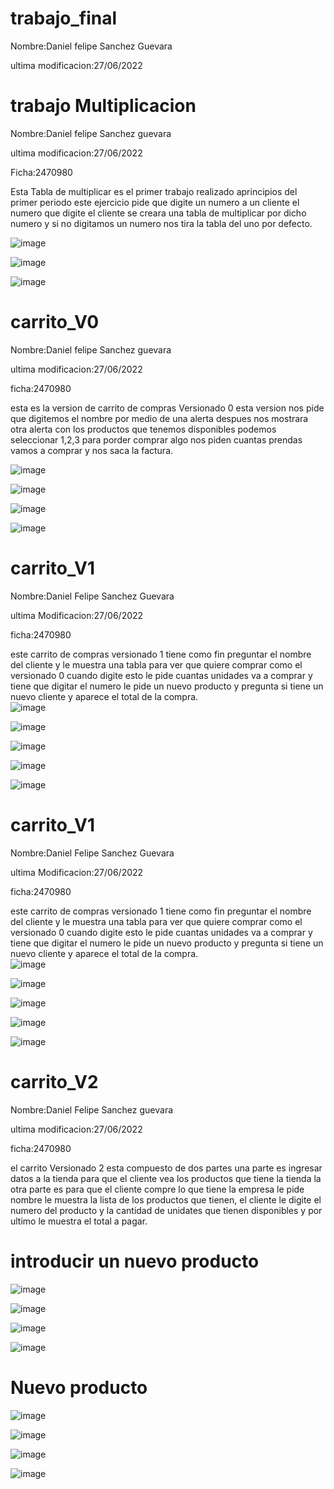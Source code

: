 # trabajo_final
 
 Nombre:Daniel felipe Sanchez Guevara 
 
 ultima modificacion:27/06/2022
 
 # trabajo Multiplicacion
  
Nombre:Daniel felipe Sanchez guevara 

ultima modificacion:27/06/2022

Ficha:2470980

Esta Tabla de multiplicar es el primer trabajo realizado aprincipios del primer periodo este ejercicio pide que digite un numero a un cliente el numero que digite el cliente se creara una tabla de multiplicar por dicho numero y si no digitamos un numero nos tira la tabla del uno por defecto.

![image](https://user-images.githubusercontent.com/101757213/176044642-24cd7ab2-3b83-4f78-8a81-bc67052fb37a.png)

![image](https://user-images.githubusercontent.com/101757213/176044734-30467f95-40f3-4a1f-bffb-ea8426da2bad.png)

![image](https://user-images.githubusercontent.com/101757213/176044764-1ad1be01-266d-4e5c-8784-540f80507de7.png)


# carrito_V0

Nombre:Daniel felipe Sanchez guevara 

ultima modificacion:27/06/2022

ficha:2470980

esta es la version de carrito de compras Versionado 0 esta version nos pide que digitemos el nombre por medio de una alerta despues nos mostrara otra alerta con los productos que tenemos disponibles podemos seleccionar 1,2,3 para porder comprar algo nos piden cuantas prendas vamos a comprar y nos saca la factura.

![image](https://user-images.githubusercontent.com/101757213/176046873-3aca3e91-f147-4741-a324-e404f687ab0e.png)

![image](https://user-images.githubusercontent.com/101757213/176046910-a183588d-11e6-4a31-b9dc-878cce0e8184.png)

![image](https://user-images.githubusercontent.com/101757213/176046998-4142fb3f-1b35-4062-95dd-28f8723eab23.png)

![image](https://user-images.githubusercontent.com/101757213/176047027-7f2574b5-6814-482e-82ec-e9560eb4e1f5.png)

# carrito_V1

Nombre:Daniel Felipe Sanchez Guevara

ultima Modificacion:27/06/2022

ficha:2470980

este carrito de compras versionado 1 tiene como fin preguntar el nombre del cliente y le muestra una tabla para ver que quiere comprar como el versionado 0 cuando digite esto le pide cuantas unidades va a comprar y tiene que digitar el numero le pide un nuevo producto y pregunta si tiene un nuevo cliente y aparece el total de la compra.  
![image](https://user-images.githubusercontent.com/101757213/176053699-b7083416-0cab-4d6a-aa93-5db5bf94927f.png)

![image](https://user-images.githubusercontent.com/101757213/176053742-6f53f6c4-126a-4a5c-ab29-3931503fb3f4.png)

![image](https://user-images.githubusercontent.com/101757213/176053763-776e20d1-56dd-4cda-9b12-4756e1f1057d.png)

![image](https://user-images.githubusercontent.com/101757213/176053785-83d5bc3c-d020-4a2e-9451-6f232ab3f2a8.png)

![image](https://user-images.githubusercontent.com/101757213/176053819-ccd250d9-b26b-4999-82a0-3673c08af2ab.png)


# carrito_V1

Nombre:Daniel Felipe Sanchez Guevara

ultima Modificacion:27/06/2022

ficha:2470980

este carrito de compras versionado 1 tiene como fin preguntar el nombre del cliente y le muestra una tabla para ver que quiere comprar como el versionado 0 cuando digite esto le pide cuantas unidades va a comprar y tiene que digitar el numero le pide un nuevo producto y pregunta si tiene un nuevo cliente y aparece el total de la compra.  
![image](https://user-images.githubusercontent.com/101757213/176053699-b7083416-0cab-4d6a-aa93-5db5bf94927f.png)

![image](https://user-images.githubusercontent.com/101757213/176053742-6f53f6c4-126a-4a5c-ab29-3931503fb3f4.png)

![image](https://user-images.githubusercontent.com/101757213/176053763-776e20d1-56dd-4cda-9b12-4756e1f1057d.png)

![image](https://user-images.githubusercontent.com/101757213/176053785-83d5bc3c-d020-4a2e-9451-6f232ab3f2a8.png)

![image](https://user-images.githubusercontent.com/101757213/176053819-ccd250d9-b26b-4999-82a0-3673c08af2ab.png)

# carrito_V2

Nombre:Daniel Felipe Sanchez guevara

ultima modificacion:27/06/2022

ficha:2470980

el carrito Versionado 2 esta compuesto de dos partes una parte es ingresar datos a la tienda para que el cliente vea los productos que tiene la tienda la otra parte es para que el cliente compre lo que tiene la empresa le pide nombre le muestra la lista de los productos que tienen, el cliente le digite el numero del producto y la cantidad de unidates que tienen disponibles y por ultimo le muestra el total a pagar.

# introducir un nuevo producto

![image](https://user-images.githubusercontent.com/101757213/176050500-b1e313f0-2c18-493a-8285-c0906aabc8dc.png)

![image](https://user-images.githubusercontent.com/101757213/176050580-76cc4858-013e-4916-9237-6d422cee9e61.png)

![image](https://user-images.githubusercontent.com/101757213/176050611-f079acb3-e9e3-453e-baa2-7f8fc8950e47.png)

![image](https://user-images.githubusercontent.com/101757213/176050682-fb3b0487-94f5-4288-bb2e-dd423159412f.png)

# Nuevo producto

![image](https://user-images.githubusercontent.com/101757213/176050743-9e84e143-214e-4d42-90a5-8d0e48b7c32b.png)

![image](https://user-images.githubusercontent.com/101757213/176050968-c365a11e-4b49-466c-813d-4783762d7335.png)

![image](https://user-images.githubusercontent.com/101757213/176050991-310aa0a3-7707-488c-9056-e7b1469ec149.png)

![image](https://user-images.githubusercontent.com/101757213/176051278-bd35ff9c-6626-4de5-abbb-e57b2031f04b.png)

